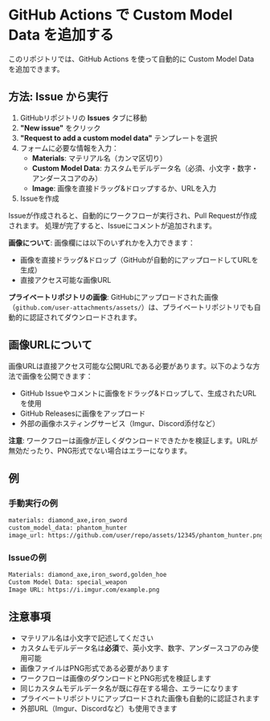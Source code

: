 # GitHub Actions で Custom Model Data を追加する

このリポジトリでは、GitHub Actions を使って自動的に Custom Model Data を追加できます。

## 方法: Issue から実行

1. GitHubリポジトリの **Issues** タブに移動
2. **"New issue"** をクリック
3. **"Request to add a custom model data"** テンプレートを選択
4. フォームに必要な情報を入力：
   - **Materials**: マテリアル名（カンマ区切り）
   - **Custom Model Data**: カスタムモデルデータ名（必須、小文字・数字・アンダースコアのみ）
   - **Image**: 画像を直接ドラッグ&ドロップするか、URLを入力
5. Issueを作成

Issueが作成されると、自動的にワークフローが実行され、Pull Requestが作成されます。
処理が完了すると、Issueにコメントが追加されます。

**画像について**: 画像欄には以下のいずれかを入力できます：
- 画像を直接ドラッグ&ドロップ（GitHubが自動的にアップロードしてURLを生成）
- 直接アクセス可能な画像URL

**プライベートリポジトリの画像**: GitHubにアップロードされた画像（`github.com/user-attachments/assets/`）は、プライベートリポジトリでも自動的に認証されてダウンロードされます。

## 画像URLについて

画像URLは直接アクセス可能な公開URLである必要があります。以下のような方法で画像を公開できます：

- GitHub Issueやコメントに画像をドラッグ&ドロップして、生成されたURLを使用
- GitHub Releasesに画像をアップロード
- 外部の画像ホスティングサービス（Imgur、Discord添付など）

**注意**: ワークフローは画像が正しくダウンロードできたかを検証します。URLが無効だったり、PNG形式でない場合はエラーになります。

## 例

### 手動実行の例

```txt
materials: diamond_axe,iron_sword
custom_model_data: phantom_hunter
image_url: https://github.com/user/repo/assets/12345/phantom_hunter.png
```

### Issueの例

```txt
Materials: diamond_axe,iron_sword,golden_hoe
Custom Model Data: special_weapon
Image URL: https://i.imgur.com/example.png
```

## 注意事項

- マテリアル名は小文字で記述してください
- カスタムモデルデータ名は**必須**で、英小文字、数字、アンダースコアのみ使用可能
- 画像ファイルはPNG形式である必要があります
- ワークフローは画像のダウンロードとPNG形式を検証します
- 同じカスタムモデルデータ名が既に存在する場合、エラーになります
- プライベートリポジトリにアップロードされた画像も自動的に認証されます
- 外部URL（Imgur、Discordなど）も使用できます
